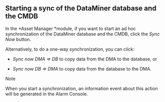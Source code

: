 ## Starting a sync of the DataMiner database and the CMDB

In the *Asset Manager *module, if you want to start an ad hoc synchronization of the DataMiner database and the CMDB, click the *Sync Now* button.

Alternatively, to do a one-way synchronization, you can click:

- *Sync now DMA => DB* to copy data from the DMA to the database, or

- *Sync now DB => DMA* to copy data from the database to the DMA.

> [!NOTE]
> When you start a synchronization, an information event about this action will be generated in the Alarm Console.
>
